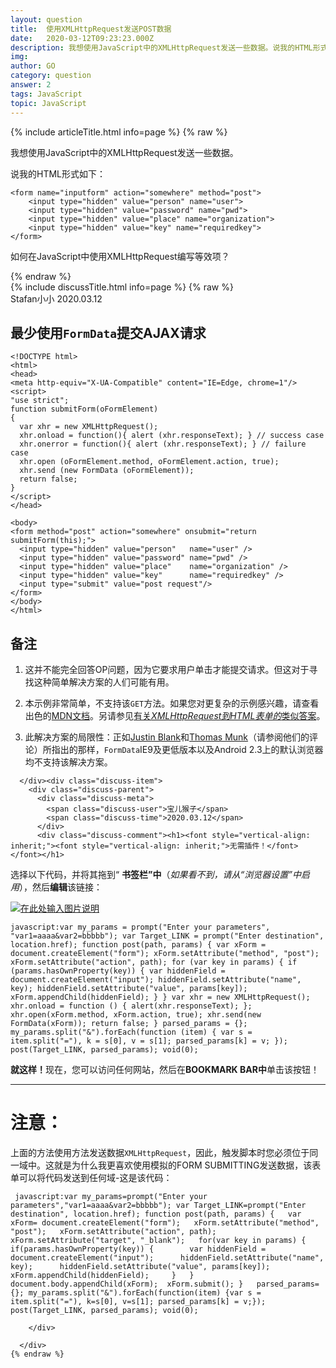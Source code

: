 ```yaml
---
layout: question
title:  使用XMLHttpRequest发送POST数据
date:   2020-03-12T09:23:23.000Z
description: 我想使用JavaScript中的XMLHttpRequest发送一些数据。说我的HTML形式如下：<form name="inputform" a...
img: 
author: GO
category: question
answer: 2
tags: JavaScript
topic: JavaScript
---
```

<div class="article-root">
  <div class="article">
    {% include articleTitle.html info=page %}
    {% raw %}
    <div class="article-content"><p><font style="vertical-align: inherit;"><font style="vertical-align: inherit;">我想使用JavaScript中的XMLHttpRequest发送一些数据。</font></font></p>

<p><font style="vertical-align: inherit;"><font style="vertical-align: inherit;">说我的HTML形式如下：</font></font></p>

<pre><code>&lt;form name="inputform" action="somewhere" method="post"&gt;<font></font>
    &lt;input type="hidden" value="person" name="user"&gt;<font></font>
    &lt;input type="hidden" value="password" name="pwd"&gt;<font></font>
    &lt;input type="hidden" value="place" name="organization"&gt;<font></font>
    &lt;input type="hidden" value="key" name="requiredkey"&gt;<font></font>
&lt;/form&gt;<font></font>
</code></pre>

<p><font style="vertical-align: inherit;"><font style="vertical-align: inherit;">如何在JavaScript中使用XMLHttpRequest编写等效项？</font></font></p></div>
    {% endraw %}
  </div>

  <div class="discuss-wrapper">
    {% include discussTitle.html info=page %}
    {% raw %}
    <div class="discuss-item">
        <div class="discuss-parent">
          <div class="discuss-meta">
            <span class="discuss-user">Stafan小小</span>
            <span class="discuss-time">2020.03.12</span>
          </div>
          <div class="discuss-comment"><h2><font style="vertical-align: inherit;"><font style="vertical-align: inherit;">最少使用</font></font><code>FormData</code><font style="vertical-align: inherit;"><font style="vertical-align: inherit;">提交AJAX请求</font></font></h2>

<pre><code>&lt;!DOCTYPE html&gt;<font></font>
&lt;html&gt;<font></font>
&lt;head&gt;<font></font>
&lt;meta http-equiv="X-UA-Compatible" content="IE=Edge, chrome=1"/&gt;<font></font>
&lt;script&gt;<font></font>
"use strict";<font></font>
function submitForm(oFormElement)<font></font>
{<font></font>
  var xhr = new XMLHttpRequest();<font></font>
  xhr.onload = function(){ alert (xhr.responseText); } // success case<font></font>
  xhr.onerror = function(){ alert (xhr.responseText); } // failure case<font></font>
  xhr.open (oFormElement.method, oFormElement.action, true);<font></font>
  xhr.send (new FormData (oFormElement));<font></font>
  return false;<font></font>
}<font></font>
&lt;/script&gt;<font></font>
&lt;/head&gt;<font></font>
<font></font>
&lt;body&gt;<font></font>
&lt;form method="post" action="somewhere" onsubmit="return submitForm(this);"&gt;<font></font>
  &lt;input type="hidden" value="person"   name="user" /&gt;<font></font>
  &lt;input type="hidden" value="password" name="pwd" /&gt;<font></font>
  &lt;input type="hidden" value="place"    name="organization" /&gt;<font></font>
  &lt;input type="hidden" value="key"      name="requiredkey" /&gt;<font></font>
  &lt;input type="submit" value="post request"/&gt;<font></font>
&lt;/form&gt;<font></font>
&lt;/body&gt;<font></font>
&lt;/html&gt;<font></font>
</code></pre>

<h2><font style="vertical-align: inherit;"><font style="vertical-align: inherit;">备注</font></font></h2>

<ol>
<li><p><font style="vertical-align: inherit;"><font style="vertical-align: inherit;">这并不能完全回答OP问题，因为它要求用户单击才能提交​​请求。</font><font style="vertical-align: inherit;">但这对于寻找这种简单解决方案的人们可能有用。  </font></font></p></li>
<li><p><font style="vertical-align: inherit;"><font style="vertical-align: inherit;">本示例非常简单，不支持该</font></font><code>GET</code><font style="vertical-align: inherit;"><font style="vertical-align: inherit;">方法。</font><font style="vertical-align: inherit;">如果您对更复杂的示例感兴趣，请查看出色的</font></font><a href="https://developer.mozilla.org/en-US/docs/Web/API/XMLHttpRequest/Using_XMLHttpRequest#Using_FormData_objects" rel="noreferrer"><font style="vertical-align: inherit;"><font style="vertical-align: inherit;">MDN文档</font></font></a><font style="vertical-align: inherit;"><font style="vertical-align: inherit;">。</font><font style="vertical-align: inherit;">另请参见</font></font><a href="https://stackoverflow.com/a/19836927/938111"><font style="vertical-align: inherit;"><font style="vertical-align: inherit;">有关</font></font><em><font style="vertical-align: inherit;"><font style="vertical-align: inherit;">XMLHttpRequest到HTML表单的</font></font></em></a><font style="vertical-align: inherit;"><a href="https://stackoverflow.com/a/19836927/938111"><font style="vertical-align: inherit;">类似答案</font></a><font style="vertical-align: inherit;">。</font></font></p></li>
<li><p><font style="vertical-align: inherit;"><font style="vertical-align: inherit;">此解决方案的局限性：正如</font></font><a href="https://stackoverflow.com/u/802500"><font style="vertical-align: inherit;"><font style="vertical-align: inherit;">Justin Blank</font></font></a><font style="vertical-align: inherit;"><font style="vertical-align: inherit;">和</font></font><a href="https://stackoverflow.com/u/1168754"><font style="vertical-align: inherit;"><font style="vertical-align: inherit;">Thomas Munk</font></font></a><font style="vertical-align: inherit;"><font style="vertical-align: inherit;">（请参阅他们的评论）</font><font style="vertical-align: inherit;">所指出的那样，</font></font><code>FormData</code><font style="vertical-align: inherit;"><font style="vertical-align: inherit;">IE9及更低版本以及Android 2.3上的默认浏览器均不支持</font><font style="vertical-align: inherit;">该解决方案</font><font style="vertical-align: inherit;">。</font></font></p></li>
</ol></div>
        </div>
        
      </div><div class="discuss-item">
        <div class="discuss-parent">
          <div class="discuss-meta">
            <span class="discuss-user">宝儿猴子</span>
            <span class="discuss-time">2020.03.12</span>
          </div>
          <div class="discuss-comment"><h1><font style="vertical-align: inherit;"><font style="vertical-align: inherit;">无需插件！</font></font></h1>

<p><font style="vertical-align: inherit;"><font style="vertical-align: inherit;">选择以下代码，并将其拖到“ </font></font><strong><font style="vertical-align: inherit;"><font style="vertical-align: inherit;">书签栏”中</font></font></strong><font style="vertical-align: inherit;"><font style="vertical-align: inherit;">（</font></font><em><font style="vertical-align: inherit;"><font style="vertical-align: inherit;">如果看不到，请从“浏览器设置”中启用</font></font></em><font style="vertical-align: inherit;"><font style="vertical-align: inherit;">），然后</font></font><strong><font style="vertical-align: inherit;"><font style="vertical-align: inherit;">编辑</font></font></strong><font style="vertical-align: inherit;"><font style="vertical-align: inherit;">该链接：</font></font></p>

<p><a href="https://i.stack.imgur.com/tjilm.png" rel="nofollow noreferrer"><img src="https://i.stack.imgur.com/tjilm.png" alt="在此处输入图片说明"></a></p>

<pre><code>javascript:var my_params = prompt("Enter your parameters", "var1=aaaa&amp;var2=bbbbb"); var Target_LINK = prompt("Enter destination", location.href); function post(path, params) { var xForm = document.createElement("form"); xForm.setAttribute("method", "post"); xForm.setAttribute("action", path); for (var key in params) { if (params.hasOwnProperty(key)) { var hiddenField = document.createElement("input"); hiddenField.setAttribute("name", key); hiddenField.setAttribute("value", params[key]); xForm.appendChild(hiddenField); } } var xhr = new XMLHttpRequest(); xhr.onload = function () { alert(xhr.responseText); }; xhr.open(xForm.method, xForm.action, true); xhr.send(new FormData(xForm)); return false; } parsed_params = {}; my_params.split("&amp;").forEach(function (item) { var s = item.split("="), k = s[0], v = s[1]; parsed_params[k] = v; }); post(Target_LINK, parsed_params); void(0);
</code></pre>

<p><strong><font style="vertical-align: inherit;"><font style="vertical-align: inherit;">就这样！</font></font></strong><font style="vertical-align: inherit;"><font style="vertical-align: inherit;">现在，您可以访问任何网站，然后在</font></font><strong><font style="vertical-align: inherit;"><font style="vertical-align: inherit;">BOOKMARK BAR中</font></font></strong><font style="vertical-align: inherit;"><font style="vertical-align: inherit;">单击该按钮</font><font style="vertical-align: inherit;">！</font></font></p>

<hr>

<h1><font style="vertical-align: inherit;"><font style="vertical-align: inherit;">注意：</font></font></h1>

<p><font style="vertical-align: inherit;"><font style="vertical-align: inherit;">上面的方法使用方法发送数据</font></font><code>XMLHttpRequest</code><font style="vertical-align: inherit;"><font style="vertical-align: inherit;">，因此，触发脚本时您必须位于同一域中。</font><font style="vertical-align: inherit;">这就是为什么我更喜欢使用模拟的FORM SUBMITTING发送数据，该表单可以将代码发送到任何域-这是该代码：</font></font></p>

<pre><code> javascript:var my_params=prompt("Enter your parameters","var1=aaaa&amp;var2=bbbbb"); var Target_LINK=prompt("Enter destination", location.href); function post(path, params) {   var xForm= document.createElement("form");   xForm.setAttribute("method", "post");   xForm.setAttribute("action", path); xForm.setAttribute("target", "_blank");   for(var key in params) {   if(params.hasOwnProperty(key)) {        var hiddenField = document.createElement("input");      hiddenField.setAttribute("name", key);      hiddenField.setAttribute("value", params[key]);         xForm.appendChild(hiddenField);     }   }   document.body.appendChild(xForm);  xForm.submit(); }   parsed_params={}; my_params.split("&amp;").forEach(function(item) {var s = item.split("="), k=s[0], v=s[1]; parsed_params[k] = v;}); post(Target_LINK, parsed_params); void(0); 
</code></pre></div>
        </div>
        
      </div>
    {% endraw %}
  </div>
<div>
